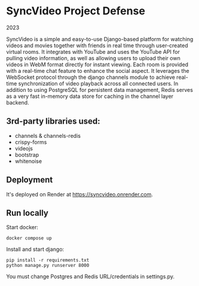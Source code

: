 # SyncVideo Project Defense

2023

SyncVideo is a simple and easy-to-use Django-based platform for watching videos and movies together with friends in real time through user-created virtual rooms. It integrates with YouTube and uses the YouTube API for pulling video information, as well as allowing users to upload their own videos in WebM format directly for instant viewing. Each room is provided with a real-time chat feature to enhance the social aspect. It leverages the WebSocket protocol through the django channels module to achieve real-time synchronization of video playback across all connected users. In addition to using PostgreSQL for persistent data management, Redis serves as a very fast in-memory data store for caching in the channel layer backend.

## 3rd-party libraries used:
- channels & channels-redis
- crispy-forms
- videojs
- bootstrap
- whitenoise

## Deployment

It's deployed on Render at https://syncvideo.onrender.com.

## Run locally

Start docker:

    docker compose up

Install and start django:
    
    pip install -r requirements.txt
    python manage.py runserver 8000

You must change Postgres and Redis URL/credentials in settings.py.
